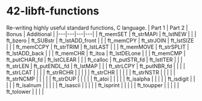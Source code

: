 # 42-libft-functions
Re-writing highly useful standard functions, C language.
| Part 1  |  Part 2 |  Bonus | Additional |
|---|---|---|---|
| ft_memSET  | ft_strMAPi  | ft_lstNEW  |   |
| ft_bzero | ft_SUBstr  | ft_lstADD_front |   |
| ft_memCPY | ft_strJOIN | ft_lstSIZE  |   |
| ft_memCCPY | ft_strTRIM  | ft_lstLAST  |   |
| ft_memMOVE | ft_strSPLIT | ft_lstADD_back  |   |
| ft_memCHR | ft_itoa  | ft_lstDELone |   |
| ft_memCMP | ft_putCHAR_fd  | ft_lstCLEAR |   |
| ft_calloc | ft_putSTR_fd  | ft_lstITER |   |
| ft_strLEN | ft_putENDL_fd | ft_lstMAP |   |
| ft_strLCPY | ft_putNBR_fd  |   |   |
| ft_strLCAT |   |   |
| ft_strRCHR |   |   |   |
| ft_strCHR |   |   |   |
| ft_strNSTR |   |   |   |
| ft_strNCMP |   |   |   |
| ft_strDUP |   |   |   |
| ft_atoi  |   |   |   |
| ft_isalpha  |   |   |   |
| ft_isdigit  |   |   |   |
| ft_isalnum  |   |   |   |
| ft_isascii  |   |   |   |
| ft_isprint  |   |   |   |
| ft_toupper  |   |   |   |
| ft_tolower  |   |   |   |